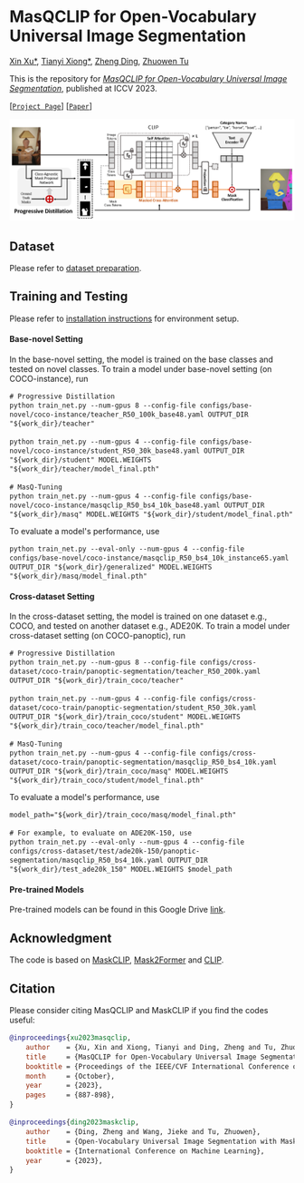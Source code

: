# MasQCLIP for Open-Vocabulary Universal Image Segmentation

[Xin Xu*](mailto:xinx8@illinois.edu), [Tianyi Xiong*](https://tyxiong23.github.io/), [Zheng Ding](mailto:zhding@ucsd.edu), [Zhuowen Tu](https://www.cogsci.ucsd.edu/~ztu/)

This is the repository for [*MasQCLIP for Open-Vocabulary Universal Image Segmentation*](https://openaccess.thecvf.com/content/ICCV2023/html/Xu_MasQCLIP_for_Open-Vocabulary_Universal_Image_Segmentation_ICCV_2023_paper.html), published at ICCV 2023.

[[`Project Page`](https://masqclip.github.io/)] [[`Paper`](https://openaccess.thecvf.com/content/ICCV2023/papers/Xu_MasQCLIP_for_Open-Vocabulary_Universal_Image_Segmentation_ICCV_2023_paper.pdf)]

<img src='./src/overview.png'/>

## Dataset

Please refer to [dataset preparation](https://github.com/facebookresearch/Mask2Former/blob/main/datasets/README.md).

## Training and Testing

Please refer to [installation instructions](https://github.com/facebookresearch/Mask2Former/blob/main/INSTALL.md) for environment setup.

#### Base-novel Setting

In the base-novel setting, the model is trained on the base classes and tested on novel classes. To train a model under base-novel setting (on COCO-instance), run

```shell
# Progressive Distillation
python train_net.py --num-gpus 8 --config-file configs/base-novel/coco-instance/teacher_R50_100k_base48.yaml OUTPUT_DIR "${work_dir}/teacher"

python train_net.py --num-gpus 4 --config-file configs/base-novel/coco-instance/student_R50_30k_base48.yaml OUTPUT_DIR "${work_dir}/student" MODEL.WEIGHTS "${work_dir}/teacher/model_final.pth"

# MasQ-Tuning
python train_net.py --num-gpus 4 --config-file configs/base-novel/coco-instance/masqclip_R50_bs4_10k_base48.yaml OUTPUT_DIR "${work_dir}/masq" MODEL.WEIGHTS "${work_dir}/student/model_final.pth"
```

To evaluate a model's performance, use

```shell
python train_net.py --eval-only --num-gpus 4 --config-file configs/base-novel/coco-instance/masqclip_R50_bs4_10k_instance65.yaml OUTPUT_DIR "${work_dir}/generalized" MODEL.WEIGHTS "${work_dir}/masq/model_final.pth"
```

#### Cross-dataset Setting

In the cross-dataset setting, the model is trained on one dataset e.g., COCO, and tested on another dataset e.g., ADE20K. To train a model under cross-dataset setting (on COCO-panoptic), run

```shell
# Progressive Distillation
python train_net.py --num-gpus 8 --config-file configs/cross-dataset/coco-train/panoptic-segmentation/teacher_R50_200k.yaml OUTPUT_DIR "${work_dir}/train_coco/teacher"

python train_net.py --num-gpus 4 --config-file configs/cross-dataset/coco-train/panoptic-segmentation/student_R50_30k.yaml OUTPUT_DIR "${work_dir}/train_coco/student" MODEL.WEIGHTS "${work_dir}/train_coco/teacher/model_final.pth"

# MasQ-Tuning
python train_net.py --num-gpus 4 --config-file configs/cross-dataset/coco-train/panoptic-segmentation/masqclip_R50_bs4_10k.yaml OUTPUT_DIR "${work_dir}/train_coco/masq" MODEL.WEIGHTS "${work_dir}/train_coco/student/model_final.pth"
```

To evaluate a model's performance, use

```shell
model_path="${work_dir}/train_coco/masq/model_final.pth"

# For example, to evaluate on ADE20K-150, use
python train_net.py --eval-only --num-gpus 4 --config-file configs/cross-dataset/test/ade20k-150/panoptic-segmentation/masqclip_R50_bs4_10k.yaml OUTPUT_DIR "${work_dir}/test_ade20k_150" MODEL.WEIGHTS $model_path
```

#### Pre-trained Models

Pre-trained models can be found in this Google Drive [link](https://drive.google.com/drive/folders/1wGpl9k7lEYigvSiI2IMx_V_TBGrzfVNl?usp=sharing).

## Acknowledgment

The code is based on [MaskCLIP](https://maskclip.github.io), [Mask2Former](https://github.com/facebookresearch/Mask2Former) and [CLIP](https://github.com/openai/CLIP).



## Citation

Please consider citing MasQCLIP and MaskCLIP if you find the codes useful:

```BibTeX
@inproceedings{xu2023masqclip,
    author    = {Xu, Xin and Xiong, Tianyi and Ding, Zheng and Tu, Zhuowen},
    title     = {MasQCLIP for Open-Vocabulary Universal Image Segmentation},
    booktitle = {Proceedings of the IEEE/CVF International Conference on Computer Vision (ICCV)},
    month     = {October},
    year      = {2023},
    pages     = {887-898},
}
```

```BibTeX
@inproceedings{ding2023maskclip,
    author    = {Ding, Zheng and Wang, Jieke and Tu, Zhuowen},
    title     = {Open-Vocabulary Universal Image Segmentation with MaskCLIP},
    booktitle = {International Conference on Machine Learning},
    year      = {2023},
}
```


